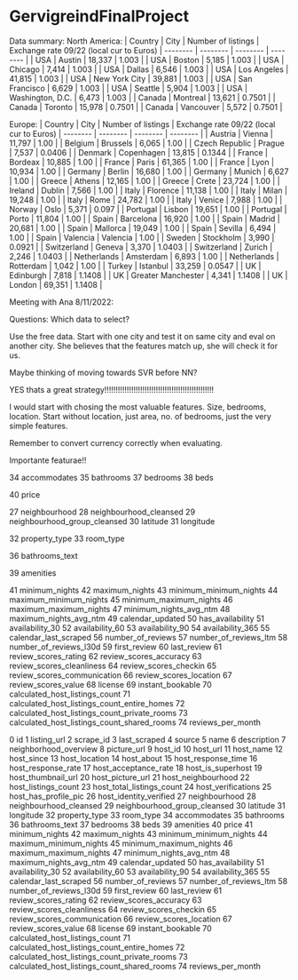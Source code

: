 # GervigreindFinalProject

Data summary:
North America:
| Country | City | Number of listings | Exchange rate 09/22 (local cur to Euros)
| -------- | -------- | -------- | -------- |
| USA | Austin | 18,337 |  1.003 |
| USA | Boston | 5,185 |  1.003 |
| USA | Chicago | 7,414 |  1.003 |
| USA | Dallas | 6,546 |  1.003 |
| USA | Los Angeles | 41,815 |  1.003 |
| USA | New York City | 39,881 |  1.003 |
| USA | San Francisco | 6,629  |  1.003 |
| USA | Seattle | 5,904 |  1.003 |
| USA | Washington, D.C. | 6,473 |  1.003 |
| Canada | Montreal | 13,621 |  0.7501 |
| Canada | Toronto | 15,978 |  0.7501 |
| Canada | Vancouver | 5,572 |  0.7501 |

Europe:
| Country | City | Number of listings | Exchange rate 09/22 (local cur to Euros)
| -------- | -------- | -------- | -------- |
| Austria | Vienna | 11,797 | 1.00 |
| Belgium | Brussels | 6,065 | 1.00 |
| Czech Republic | Prague | 7,537 | 0.0406 |
| Denmark | Copenhagen | 13,815 | 0.1344 |
| France | Bordeax | 10,885 | 1.00 |
| France | Paris | 61,365 | 1.00 |
| France | Lyon | 10,934 | 1.00 |
| Germany | Berlin | 16,680 | 1.00 |
| Germany | Munich | 6,627 | 1.00 |
| Greece | Athens | 12,165 | 1.00 |
| Greece | Crete | 23,724 | 1.00 |
| Ireland | Dublin | 7,566 | 1.00 |
| Italy | Florence | 11,138 | 1.00 |
| Italy | Milan | 19,248 | 1.00 |
| Italy | Rome | 24,782 | 1.00 |
| Italy | Venice | 7,988 | 1.00 |
| Norway | Oslo | 5,371 | 0.097 |
| Portugal | Lisbon | 19,651 | 1.00 |
| Portugal | Porto | 11,804 | 1.00 |
| Spain | Barcelona | 16,920 | 1.00 |
| Spain | Madrid | 20,681 | 1.00 |
| Spain | Mallorca | 19,049 | 1.00 |
| Spain | Sevilla | 6,494 | 1.00 |
| Spain | Valencia | Valencia | 1.00 |
| Sweden | Stockholm | 3,990 | 0.0921 |
| Switzerland | Geneva | 3,370 | 1.0403 |
| Switzerland | Zurich | 2,246 | 1.0403 |
| Netherlands | Amsterdam | 6,893 | 1.00 |
| Netherlands | Rotterdam | 1,042 | 1.00 |
| Turkey | Istanbul | 33,259 | 0.0547 |
| UK | Edinburgh | 7,818 | 1.1408 |
| UK | Greater Manchester | 4,341 | 1.1408 |
| UK | London | 69,351 | 1.1408  |

Meeting with Ana 8/11/2022:

Questions: Which data to select?

Use the free data. Start with one city and test it on same city and eval on another city. She believes that the features match up, she will check it for us.

Maybe thinking of moving towards SVR before NN?

YES thats a great strategy!!!!!!!!!!!!!!!!!!!!!!!!!!!!!!!!!!!!!!!!!!!!!!!!!

I would start with chosing the most valuable features. Size, bedrooms, location. Start without location, just area, no. of bedrooms, just the very simple features. 

Remember to convert currency correctly when evaluating.


Importante featurae!!


34 accommodates
35 bathrooms
37 bedrooms
38 beds


40 price


27 neighbourhood
28 neighbourhood_cleansed
29 neighbourhood_group_cleansed
30 latitude
31 longitude



32 property_type
33 room_type

36 bathrooms_text

39 amenities

41 minimum_nights
42 maximum_nights
43 minimum_minimum_nights
44 maximum_minimum_nights
45 minimum_maximum_nights
46 maximum_maximum_nights
47 minimum_nights_avg_ntm
48 maximum_nights_avg_ntm
49 calendar_updated
50 has_availability
51 availability_30
52 availability_60
53 availability_90
54 availability_365
55 calendar_last_scraped
56 number_of_reviews
57 number_of_reviews_ltm
58 number_of_reviews_l30d
59 first_review
60 last_review
61 review_scores_rating
62 review_scores_accuracy
63 review_scores_cleanliness
64 review_scores_checkin
65 review_scores_communication
66 review_scores_location
67 review_scores_value
68 license
69 instant_bookable
70 calculated_host_listings_count
71 calculated_host_listings_count_entire_homes
72 calculated_host_listings_count_private_rooms
73 calculated_host_listings_count_shared_rooms
74 reviews_per_month

0 id
1 listing_url
2 scrape_id
3 last_scraped
4 source
5 name
6 description
7 neighborhood_overview
8 picture_url
9 host_id
10 host_url
11 host_name
12 host_since
13 host_location
14 host_about
15 host_response_time
16 host_response_rate
17 host_acceptance_rate
18 host_is_superhost
19 host_thumbnail_url
20 host_picture_url
21 host_neighbourhood
22 host_listings_count
23 host_total_listings_count
24 host_verifications
25 host_has_profile_pic
26 host_identity_verified
27 neighbourhood
28 neighbourhood_cleansed
29 neighbourhood_group_cleansed
30 latitude
31 longitude
32 property_type
33 room_type
34 accommodates
35 bathrooms
36 bathrooms_text
37 bedrooms
38 beds
39 amenities
40 price
41 minimum_nights
42 maximum_nights
43 minimum_minimum_nights
44 maximum_minimum_nights
45 minimum_maximum_nights
46 maximum_maximum_nights
47 minimum_nights_avg_ntm
48 maximum_nights_avg_ntm
49 calendar_updated
50 has_availability
51 availability_30
52 availability_60
53 availability_90
54 availability_365
55 calendar_last_scraped
56 number_of_reviews
57 number_of_reviews_ltm
58 number_of_reviews_l30d
59 first_review
60 last_review
61 review_scores_rating
62 review_scores_accuracy
63 review_scores_cleanliness
64 review_scores_checkin
65 review_scores_communication
66 review_scores_location
67 review_scores_value
68 license
69 instant_bookable
70 calculated_host_listings_count
71 calculated_host_listings_count_entire_homes
72 calculated_host_listings_count_private_rooms
73 calculated_host_listings_count_shared_rooms
74 reviews_per_month



